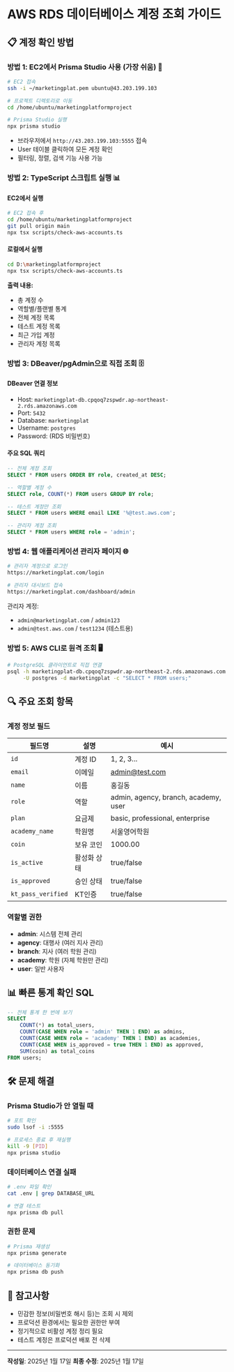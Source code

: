 # AWS RDS 데이터베이스 계정 조회 가이드

## 📋 계정 확인 방법

### 방법 1: EC2에서 Prisma Studio 사용 (가장 쉬움) 🎯

```bash
# EC2 접속
ssh -i ~/marketingplat.pem ubuntu@43.203.199.103

# 프로젝트 디렉토리로 이동
cd /home/ubuntu/marketingplatformproject

# Prisma Studio 실행
npx prisma studio
```

- 브라우저에서 `http://43.203.199.103:5555` 접속
- User 테이블 클릭하여 모든 계정 확인
- 필터링, 정렬, 검색 기능 사용 가능

### 방법 2: TypeScript 스크립트 실행 📊

#### EC2에서 실행
```bash
# EC2 접속 후
cd /home/ubuntu/marketingplatformproject
git pull origin main
npx tsx scripts/check-aws-accounts.ts
```

#### 로컬에서 실행
```bash
cd D:\marketingplatformproject
npx tsx scripts/check-aws-accounts.ts
```

**출력 내용:**
- 총 계정 수
- 역할별/플랜별 통계
- 전체 계정 목록
- 테스트 계정 목록
- 최근 가입 계정
- 관리자 계정 목록

### 방법 3: DBeaver/pgAdmin으로 직접 조회 🗄️

#### DBeaver 연결 정보
- Host: `marketingplat-db.cpqoq7zspwdr.ap-northeast-2.rds.amazonaws.com`
- Port: `5432`
- Database: `marketingplat`
- Username: `postgres`
- Password: (RDS 비밀번호)

#### 주요 SQL 쿼리

```sql
-- 전체 계정 조회
SELECT * FROM users ORDER BY role, created_at DESC;

-- 역할별 계정 수
SELECT role, COUNT(*) FROM users GROUP BY role;

-- 테스트 계정만 조회
SELECT * FROM users WHERE email LIKE '%@test.aws.com';

-- 관리자 계정 조회
SELECT * FROM users WHERE role = 'admin';
```

### 방법 4: 웹 애플리케이션 관리자 페이지 🌐

```bash
# 관리자 계정으로 로그인
https://marketingplat.com/login

# 관리자 대시보드 접속
https://marketingplat.com/dashboard/admin
```

관리자 계정:
- `admin@marketingplat.com` / `admin123`
- `admin@test.aws.com` / `test1234` (테스트용)

### 방법 5: AWS CLI로 원격 조회 🖥️

```bash
# PostgreSQL 클라이언트로 직접 연결
psql -h marketingplat-db.cpqoq7zspwdr.ap-northeast-2.rds.amazonaws.com \
     -U postgres -d marketingplat -c "SELECT * FROM users;"
```

## 🔍 주요 조회 항목

### 계정 정보 필드
| 필드명 | 설명 | 예시 |
|--------|------|------|
| `id` | 계정 ID | 1, 2, 3... |
| `email` | 이메일 | admin@test.com |
| `name` | 이름 | 홍길동 |
| `role` | 역할 | admin, agency, branch, academy, user |
| `plan` | 요금제 | basic, professional, enterprise |
| `academy_name` | 학원명 | 서울영어학원 |
| `coin` | 보유 코인 | 1000.00 |
| `is_active` | 활성화 상태 | true/false |
| `is_approved` | 승인 상태 | true/false |
| `kt_pass_verified` | KT인증 | true/false |

### 역할별 권한
- **admin**: 시스템 전체 관리
- **agency**: 대행사 (여러 지사 관리)
- **branch**: 지사 (여러 학원 관리)
- **academy**: 학원 (자체 학원만 관리)
- **user**: 일반 사용자

## 📊 빠른 통계 확인 SQL

```sql
-- 전체 통계 한 번에 보기
SELECT
    COUNT(*) as total_users,
    COUNT(CASE WHEN role = 'admin' THEN 1 END) as admins,
    COUNT(CASE WHEN role = 'academy' THEN 1 END) as academies,
    COUNT(CASE WHEN is_approved = true THEN 1 END) as approved,
    SUM(coin) as total_coins
FROM users;
```

## 🛠️ 문제 해결

### Prisma Studio가 안 열릴 때
```bash
# 포트 확인
sudo lsof -i :5555

# 프로세스 종료 후 재실행
kill -9 [PID]
npx prisma studio
```

### 데이터베이스 연결 실패
```bash
# .env 파일 확인
cat .env | grep DATABASE_URL

# 연결 테스트
npx prisma db pull
```

### 권한 문제
```bash
# Prisma 재생성
npx prisma generate

# 데이터베이스 동기화
npx prisma db push
```

## 📝 참고사항

- 민감한 정보(비밀번호 해시 등)는 조회 시 제외
- 프로덕션 환경에서는 필요한 권한만 부여
- 정기적으로 비활성 계정 정리 필요
- 테스트 계정은 프로덕션 배포 전 삭제

---

**작성일**: 2025년 1월 17일
**최종 수정**: 2025년 1월 17일